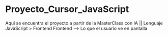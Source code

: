 # Proyecto_Cursor_JavaScript
Aquí se encuentra el proyecto a partir de la MasterClass con IA || Lenguaje JavaScript > Frontend
Frontend --> Lo que el usuario ve en pantalla
